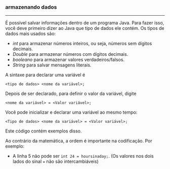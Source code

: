 ### armazenando dados
***
É possível salvar informações dentro de um programa Java.
Para fazer isso, você deve primeiro dizer ao Java que tipo de dados ele contém.
Os tipos de dados mais usados são:
- *int* para armazenar números inteiros, ou seja, números sem dígitos decimais.
- *Double* para armazenar números com dígitos decimais.
- *booleano* para armazenar valores verdadeiros/falsos.
- *String* para salvar mensagens literais.

A sintaxe para declarar uma variável é

`<tipo de dados> <nome da variável>;`

Depois de ser declarado, para definir o valor da variável, digite

`<nome da variável> = <Valor variável>;`

Você pode inicializar e declarar uma variável ao mesmo tempo:

`<Tipo de dados> <nome da variável> = <Valor variável>;`

Este código contém exemplos disso.

Ao contrário da matemática, a ordem é importante na codificação. Por exemplo: 
- A linha 5 não pode ser `int 24 = hoursinaday;`. (Os valores nos dois lados do sinal `=` não são intercambiáveis)


